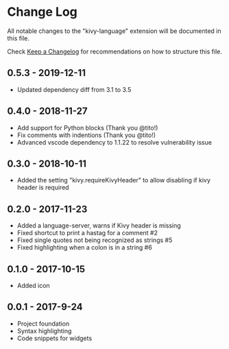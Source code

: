 # Change Log

All notable changes to the "kivy-language" extension will be documented in this file.

Check [Keep a Changelog](http://keepachangelog.com/) for recommendations on how to structure this file.

## 0.5.3 - 2019-12-11

- Updated dependency diff from 3.1 to 3.5

## 0.4.0 - 2018-11-27

- Add support for Python blocks (Thank you @tito!)
- Fix comments with indentions (Thank you @tito!)
- Advanced vscode dependency to 1.1.22 to resolve vulnerability issue

## 0.3.0 - 2018-10-11

- Added the setting "kivy.requireKivyHeader" to allow disabling if kivy header is required

## 0.2.0 - 2017-11-23

- Added a language-server, warns if Kivy header is missing
- Fixed shortcut to print a hastag for a comment #2
- Fixed single quotes not being recognized as strings #5
- Fixed highlighting when a colon is in a string #6

## 0.1.0 - 2017-10-15

- Added icon

## 0.0.1 - 2017-9-24

- Project foundation
- Syntax highlighting
- Code snippets for widgets